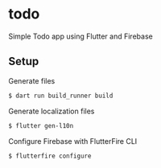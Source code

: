 # todo

Simple Todo app using Flutter and Firebase

## Setup

Generate files
```bash 
$ dart run build_runner build
```

Generate localization files
```bash
$ flutter gen-l10n
```

Configure Firebase with FlutterFire CLI
```bash 
$ flutterfire configure
```